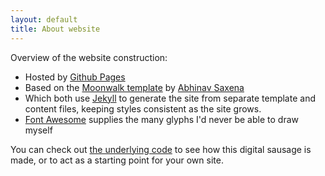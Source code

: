 ```yaml
---
layout: default
title: About website
---
```


Overview of the website construction:

* Hosted by [Github Pages](https://www.pages.github.com/)
* Based on the [Moonwalk template](https://www.github.com/abhinavs/moonwalk) by [Abhinav Saxena](https://www.abhinav.co/)
* Which both use [Jekyll](https://www.jekyllrb.com) to generate the site from separate template and content files, keeping styles consistent as the site grows.
* [Font Awesome](https://www.fontawesome.com)<i class="fa-solid fa-font-awesome"></i> supplies the many glyphs I'd never be able to draw myself

You can check out [the underlying code](https://www.github.com/cbcGirard/cbcgirard.github.io) to see how this digital sausage is made, or to act as a starting point for your own site.